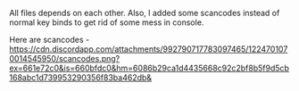 All files depends on each other. Also, I added some scancodes instead of normal key binds to get rid of some mess in console.

Here are scancodes - https://cdn.discordapp.com/attachments/992790717783097465/1224701070014545950/scancodes.png?ex=661e72c0&is=660bfdc0&hm=6086b29ca1d4435668c92c2bf8b5f9d5cb168abc1d739953290356f83ba462db&
